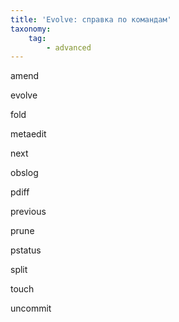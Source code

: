 ```yaml
---
title: 'Evolve: справка по командам'
taxonomy:
    tag:
        - advanced
---
```


amend

evolve

fold

metaedit

next

obslog

pdiff

previous

prune

pstatus

split

touch

uncommit